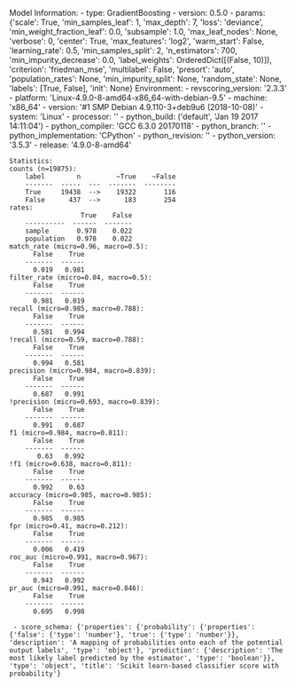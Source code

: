 Model Information:
	 - type: GradientBoosting
	 - version: 0.5.0
	 - params: {'scale': True, 'min_samples_leaf': 1, 'max_depth': 7, 'loss': 'deviance', 'min_weight_fraction_leaf': 0.0, 'subsample': 1.0, 'max_leaf_nodes': None, 'verbose': 0, 'center': True, 'max_features': 'log2', 'warm_start': False, 'learning_rate': 0.5, 'min_samples_split': 2, 'n_estimators': 700, 'min_impurity_decrease': 0.0, 'label_weights': OrderedDict([(False, 10)]), 'criterion': 'friedman_mse', 'multilabel': False, 'presort': 'auto', 'population_rates': None, 'min_impurity_split': None, 'random_state': None, 'labels': [True, False], 'init': None}
	Environment:
	 - revscoring_version: '2.3.3'
	 - platform: 'Linux-4.9.0-8-amd64-x86_64-with-debian-9.5'
	 - machine: 'x86_64'
	 - version: '#1 SMP Debian 4.9.110-3+deb9u6 (2018-10-08)'
	 - system: 'Linux'
	 - processor: ''
	 - python_build: ('default', 'Jan 19 2017 14:11:04')
	 - python_compiler: 'GCC 6.3.0 20170118'
	 - python_branch: ''
	 - python_implementation: 'CPython'
	 - python_revision: ''
	 - python_version: '3.5.3'
	 - release: '4.9.0-8-amd64'
	
	Statistics:
	counts (n=19875):
		label        n         ~True    ~False
		-------  -----  ---  -------  --------
		True     19438  -->    19322       116
		False      437  -->      183       254
	rates:
		              True    False
		----------  ------  -------
		sample       0.978    0.022
		population   0.978    0.022
	match_rate (micro=0.96, macro=0.5):
		  False    True
		-------  ------
		  0.019   0.981
	filter_rate (micro=0.04, macro=0.5):
		  False    True
		-------  ------
		  0.981   0.019
	recall (micro=0.985, macro=0.788):
		  False    True
		-------  ------
		  0.581   0.994
	!recall (micro=0.59, macro=0.788):
		  False    True
		-------  ------
		  0.994   0.581
	precision (micro=0.984, macro=0.839):
		  False    True
		-------  ------
		  0.687   0.991
	!precision (micro=0.693, macro=0.839):
		  False    True
		-------  ------
		  0.991   0.687
	f1 (micro=0.984, macro=0.811):
		  False    True
		-------  ------
		   0.63   0.992
	!f1 (micro=0.638, macro=0.811):
		  False    True
		-------  ------
		  0.992    0.63
	accuracy (micro=0.985, macro=0.985):
		  False    True
		-------  ------
		  0.985   0.985
	fpr (micro=0.41, macro=0.212):
		  False    True
		-------  ------
		  0.006   0.419
	roc_auc (micro=0.991, macro=0.967):
		  False    True
		-------  ------
		  0.943   0.992
	pr_auc (micro=0.991, macro=0.846):
		  False    True
		-------  ------
		  0.695   0.998
	
	 - score_schema: {'properties': {'probability': {'properties': {'false': {'type': 'number'}, 'true': {'type': 'number'}}, 'description': 'A mapping of probabilities onto each of the potential output labels', 'type': 'object'}, 'prediction': {'description': 'The most likely label predicted by the estimator', 'type': 'boolean'}}, 'type': 'object', 'title': 'Scikit learn-based classifier score with probability'}

